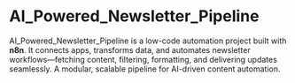 # AI_Powered_Newsletter_Pipeline
AI_Powered_Newsletter_Pipeline is a low-code automation project built with **n8n**. It connects apps, transforms data, and automates newsletter workflows—fetching content, filtering, formatting, and delivering updates seamlessly. A modular, scalable pipeline for AI-driven content automation.
